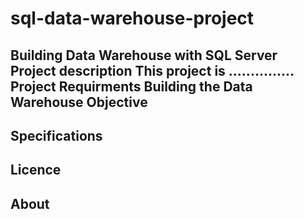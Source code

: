 # sql-data-warehouse-project
Building Data Warehouse with SQL Server
Project description 
This project is ...............
Project Requirments
Building the Data Warehouse
Objective
-------
Specifications
-------
Licence
-------
About 
-------

